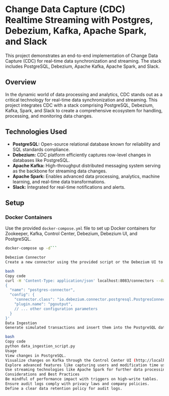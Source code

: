 # Change Data Capture (CDC) Realtime Streaming with Postgres, Debezium, Kafka, Apache Spark, and Slack

This project demonstrates an end-to-end implementation of Change Data Capture (CDC) for real-time data synchronization and streaming. The stack includes PostgreSQL, Debezium, Apache Kafka, Apache Spark, and Slack.

## Overview

In the dynamic world of data processing and analytics, CDC stands out as a critical technology for real-time data synchronization and streaming. This project integrates CDC with a stack comprising PostgreSQL, Debezium, Kafka, Spark, and Slack to create a comprehensive ecosystem for handling, processing, and monitoring data changes.

## Technologies Used

- **PostgreSQL:** Open-source relational database known for reliability and SQL standards compliance.
- **Debezium:** CDC platform efficiently captures row-level changes in databases like PostgreSQL.
- **Apache Kafka:** High-throughput distributed messaging system serving as the backbone for streaming data changes.
- **Apache Spark:** Enables advanced data processing, analytics, machine learning, and real-time data transformations.
- **Slack:** Integrated for real-time notifications and alerts.

## Setup

### Docker Containers

Use the provided `docker-compose.yml` file to set up Docker containers for Zookeeper, Kafka, Control Center, Debezium, Debezium UI, and PostgreSQL.

```bash
docker-compose up -d```

Debezium Connector
Create a new connector using the provided script or the Debezium UI to capture changes in PostgreSQL.

bash
Copy code
curl -H 'Content-Type: application/json' localhost:8083/connectors --data ' 
{
  "name": "postgres-connector",  
  "config": {
    "connector.class": "io.debezium.connector.postgresql.PostgresConnector", 
    "plugin.name": "pgoutput",
    // ... other configuration parameters
  }
}'
Data Ingestion
Generate simulated transactions and insert them into the PostgreSQL database.

bash
Copy code
python data_ingestion_script.py
Usage
View changes in PostgreSQL.
Visualize changes on Kafka through the Control Center UI (http://localhost:9021).
Explore advanced features like capturing users and modification time using triggers.
Use streaming technologies like Apache Spark for further data processing.
Considerations and Best Practices
Be mindful of performance impact with triggers on high-write tables.
Ensure audit logs comply with privacy laws and company policies.
Define a clear data retention policy for audit logs.
